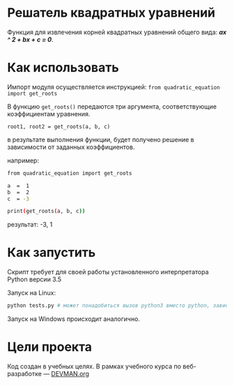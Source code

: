 # Решатель квадратных уравнений

Функция для извлечения корней квадратных уравнений общего вида: _**ax ^ 2 + bx + c = 0**_.



# Как использовать

Импорт модуля осуществляется инструкцией:
`from quadratic_equation import get_roots`

В функцию `get_roots()` передаются три аргумента, соответствующие коэффициентам уравнения.
 
`root1, root2 = get_roots(a, b, c)`

в результате выполнения функции, будет получено решение в зависимости от заданных коэффициентов.

например:

```bash
from quadratic_equation import get_roots

a  =  1
b  =  2
c  = -3

print(get_roots(a, b, c))
```

результат: -3, 1

# Как запустить

Скрипт требует для своей работы установленного интерпретатора Python версии 3.5

Запуск на Linux:

```bash
python tests.py # может понадобиться вызов python3 вместо python, зависит от настроек операционной системы
```

Запуск на Windows происходит аналогично.

# Цели проекта

Код создан в учебных целях. В рамках учебного курса по веб-разработке ― [DEVMAN.org](https://devman.org)
